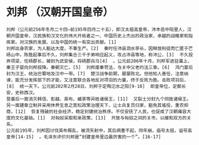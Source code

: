 # 刘邦 （汉朝开国皇帝）

    刘邦（公元前256年冬月二十四—前195年四月二十五），即汉太祖高皇帝，沛丰邑中阳里人，汉朝开国皇帝，汉民族和汉文化的伟大开拓者之一、中国历史上杰出的政治家、卓越的战略家和指挥家。对汉族的发展、以及中国的统一有突出贡献。[1]
    刘邦出身农家，为人豁达大度，不事生产。[2]  秦时任沛县泗水亭长，因释放刑徒而亡匿于芒砀山中。陈胜起事后不久，刘邦集合三千子弟响应起义，攻占沛县等地，称沛公，[3]  不久投奔项梁，任砀郡长，被封为武安侯，将砀郡兵马[4]  。公元前206年十月，刘邦军进驻灞上，秦王子婴向刘邦投降。秦朝灭亡。[5]  刘邦废秦苛法，与关中父老约法三章。[6]  鸿门宴后封为汉王，统治巴蜀地及汉中一带。[7]  楚汉战争前期，屡屡败北。但他知人善任，注意纳谏，能充分发挥部下的才能，又注意联合各地反对项羽的力量，终于反败为胜。击败项羽后，[8]  统一天下。公元前202年2月28日，刘邦于定陶氾水之阳[9-10]  即皇帝位，定都长安，史称西汉。
    登基后一面消灭韩信、彭越、英布、臧荼等异姓诸侯王，[11]  又裂土分封九个同姓诸侯王。另一面建章立制并采用休养生息之宽松政策治理天下，让士兵复员归家，豁免其徭役，重农抑商，[12]  恢复残破的社会经济，稳定封建统治秩序。不仅安抚了人民，也促成了汉朝雍容大度的文化基础。[1]  对匈奴采取和亲政策，[13]  开放与匈奴之间的关市，以缓和双方的关系。
    公元前195年，刘邦因讨伐英布叛乱，被流矢射中，其后病重不起，同年崩，庙号太祖，谥号高皇帝[14-15]  。毛泽东评价刘邦是“封建皇帝里边最厉害的一个”。[16-17]